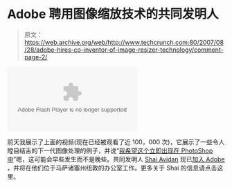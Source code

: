 # Adobe 聘用图像缩放技术的共同发明人

> 原文：<https://web.archive.org/web/http://www.techcrunch.com:80/2007/08/28/adobe-hires-co-inventor-of-image-resizer-technology/comment-page-2/>

<param name="movie" value="http://www.youtube.com/v/qadw0BRKeMk"><param name="wmode" value="transparent"><embed src="https://web.archive.org/web/20100117102320oe_/http://www.youtube.com/v/qadw0BRKeMk" type="application/x-shockwave-flash" wmode="transparent">

前天我展示了上面的视频(现在已经被观看了近 100，000 次)，它展示了一些令人瞠目结舌的下一代图像处理的例子，并说“[我希望这个立即出现在 PhotoShop 中](https://web.archive.org/web/20100117102320/http://www.techcrunch.com/2007/08/27/i-want-this-in-photoshop-immediately/)”嗯，这可能会早些发生而不是晚些。共同发明人 [Shai Avidan](https://web.archive.org/web/20100117102320/http://www.faculty.idc.ac.il/avidan/) 现已[加入 Adobe](https://web.archive.org/web/20100117102320/http://blogs.adobe.com/jnack/2007/08/imaging_heavy_h.html) ，并将在他们位于马萨诸塞州纽敦的办公室工作。更多关于 Shai 的信息请点击这里。